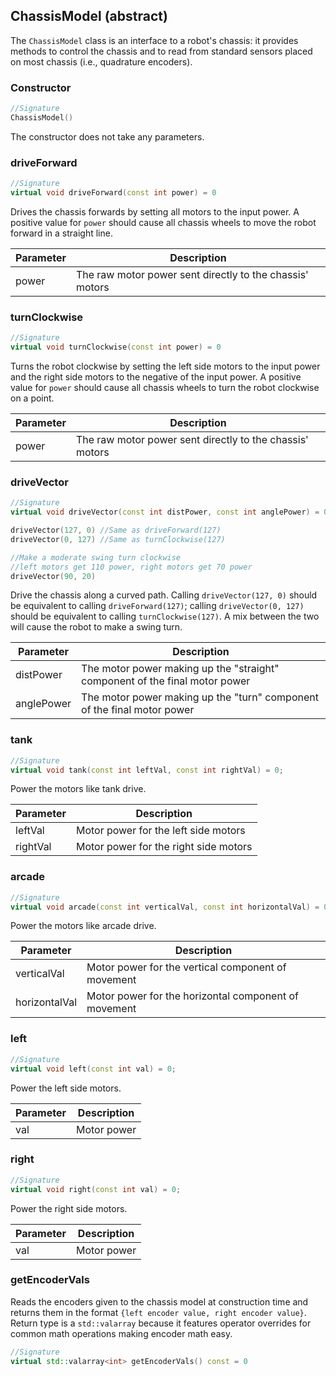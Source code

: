 ## ChassisModel (abstract)

The `ChassisModel` class is an interface to a robot's chassis: it provides methods to control the chassis and to read from standard sensors placed on most chassis (i.e., quadrature encoders).

### Constructor

```c++
//Signature
ChassisModel()
```

The constructor does not take any parameters.

### driveForward

```c++
//Signature
virtual void driveForward(const int power) = 0
```

Drives the chassis forwards by setting all motors to the input power. A positive value for `power` should cause all chassis wheels to move the robot forward in a straight line.

Parameter | Description
----------|------------
power | The raw motor power sent directly to the chassis' motors

### turnClockwise

```c++
//Signature
virtual void turnClockwise(const int power) = 0
```

Turns the robot clockwise by setting the left side motors to the input power and the right side motors to the negative of the input power. A positive value for `power` should cause all chassis wheels to turn the robot clockwise on a point.

Parameter | Description
----------|------------
power | The raw motor power sent directly to the chassis' motors

### driveVector

```c++
//Signature
virtual void driveVector(const int distPower, const int anglePower) = 0

driveVector(127, 0) //Same as driveForward(127)
driveVector(0, 127) //Same as turnClockwise(127)

//Make a moderate swing turn clockwise
//left motors get 110 power, right motors get 70 power
driveVector(90, 20)
```

Drive the chassis along a curved path. Calling `driveVector(127, 0)` should be equivalent to calling `driveForward(127)`; calling `driveVector(0, 127)` should be equivalent to calling `turnClockwise(127)`. A mix between the two will cause the robot to make a swing turn.

Parameter | Description
----------|------------
distPower | The motor power making up the "straight" component of the final motor power
anglePower | The motor power making up the "turn" component of the final motor power

### tank

```c++
//Signature
virtual void tank(const int leftVal, const int rightVal) = 0;
```

Power the motors like tank drive.

Parameter | Description
----------|------------
leftVal | Motor power for the left side motors
rightVal | Motor power for the right side motors

### arcade

```c++
//Signature
virtual void arcade(const int verticalVal, const int horizontalVal) = 0;
```

Power the motors like arcade drive.

Parameter | Description
----------|------------
verticalVal | Motor power for the vertical component of movement
horizontalVal | Motor power for the horizontal component of movement

### left

```c++
//Signature
virtual void left(const int val) = 0;
```

Power the left side motors.

Parameter | Description
----------|------------
val | Motor power

### right

```c++
//Signature
virtual void right(const int val) = 0;
```

Power the right side motors.

Parameter | Description
----------|------------
val | Motor power

### getEncoderVals

Reads the encoders given to the chassis model at construction time and returns them in the format `{left encoder value, right encoder value}`. Return type is a `std::valarray` because it features operator overrides for common math operations making encoder math easy.

```c++
//Signature
virtual std::valarray<int> getEncoderVals() const = 0
```
